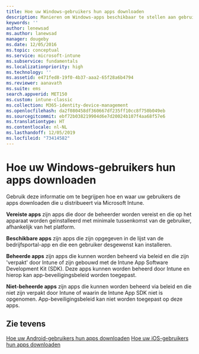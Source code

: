 ```yaml
---
title: Hoe uw Windows-gebruikers hun apps downloaden
description: Manieren om Windows-apps beschikbaar te stellen aan gebruikers
keywords: ''
author: lenewsad
ms.author: lanewsad
manager: dougeby
ms.date: 12/05/2016
ms.topic: conceptual
ms.service: microsoft-intune
ms.subservice: fundamentals
ms.localizationpriority: high
ms.technology: ''
ms.assetid: e471fed8-19f0-4b37-aaa2-65f28a6b4794
ms.reviewer: aanavath
ms.suite: ems
search.appverid: MET150
ms.custom: intune-classic
ms.collection: M365-identity-device-management
ms.openlocfilehash: da2f080458df360667df235ff10cc8f750b049eb
ms.sourcegitcommit: ebf72b038219904d6e7d20024b107f4aa68f57e6
ms.translationtype: HT
ms.contentlocale: nl-NL
ms.lasthandoff: 12/05/2019
ms.locfileid: "73414582"
---
```

# <a name="how-your-windows-users-get-their-apps"></a>Hoe uw Windows-gebruikers hun apps downloaden

Gebruik deze informatie om te begrijpen hoe en waar uw gebruikers de apps downloaden die u distribueert via Microsoft Intune.

**Vereiste apps** zijn apps die door de beheerder worden vereist en die op het apparaat worden geïnstalleerd met minimale tussenkomst van de gebruiker, afhankelijk van het platform.

**Beschikbare apps** zijn apps die zijn opgegeven in de lijst van de bedrijfsportal-app en die een gebruiker desgewenst kan installeren.

**Beheerde apps** zijn apps die kunnen worden beheerd via beleid en die zijn 'verpakt' door Intune of zijn gebouwd met de Intune App Software Development Kit (SDK). Deze apps kunnen worden beheerd door Intune en hierop kan app-beveiligingsbeleid worden toegepast.

**Niet-beheerde apps** zijn apps die kunnen worden beheerd via beleid en die niet zijn verpakt door Intune of waarin de Intune App SDK niet is opgenomen. App-beveiligingsbeleid kan niet worden toegepast op deze apps.

## <a name="see-also"></a>Zie tevens

[Hoe uw Android-gebruikers hun apps downloaden](end-user-apps-android.md)
[Hoe uw iOS-gebruikers hun apps downloaden](end-user-apps-android.md)
